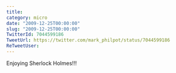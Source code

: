 ```yaml
---
title: 
category: micro
date: "2009-12-25T00:00:00"
slug: "2009-12-25T00:00:00"
TwitterId: 7044599186
TweetUrl: https://twitter.com/mark_philpot/status/7044599186
ReTweetUser: 
---
```


Enjoying Sherlock Holmes!!!